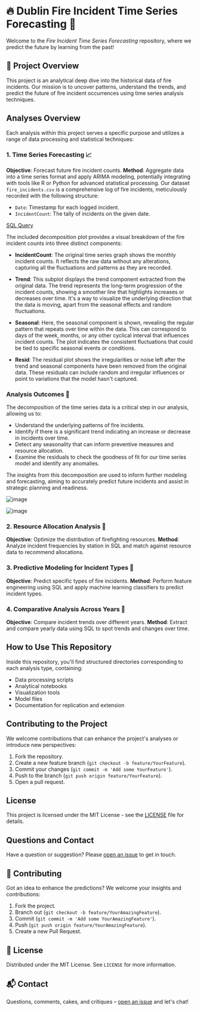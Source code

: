 # 🔥 Dublin Fire Incident Time Series Forecasting 🔮

Welcome to the _Fire Incident Time Series Forecasting_ repository, where we predict the future by learning from the past!

## 🚀 Project Overview

This project is an analytical deep dive into the historical data of fire incidents. Our mission is to uncover patterns, understand the trends, and predict the future of fire incident occurrences using time series analysis techniques.

## Analyses Overview

Each analysis within this project serves a specific purpose and utilizes a range of data processing and statistical techniques:

### 1. Time Series Forecasting 📈
**Objective**: Forecast future fire incident counts.
**Method**: Aggregate data into a time series format and apply ARIMA modeling, potentially integrating with tools like R or Python for advanced statistical processing.
Our dataset `fire_incidents.csv` is a comprehensive log of fire incidents, meticulously recorded with the following structure:

- `Date`: Timestamp for each logged incident.
- `IncidentCount`: The tally of incidents on the given date.

 [SQL Query](https://github.com/Pradyumna-yes/Dublin-Fire-Incident-Time-Series-Forecasting/blob/main/SQL%20Querys/monthly_incident_count.sql)

The included decomposition plot provides a visual breakdown of the fire incident counts into three distinct components:

- **IncidentCount**: The original time series graph shows the monthly incident counts. It reflects the raw data without any alterations, capturing all the fluctuations and patterns as they are recorded.

- **Trend**: This subplot displays the trend component extracted from the original data. The trend represents the long-term progression of the incident counts, showing a smoother line that highlights increases or decreases over time. It's a way to visualize the underlying direction that the data is moving, apart from the seasonal effects and random fluctuations.

- **Seasonal**: Here, the seasonal component is shown, revealing the regular pattern that repeats over time within the data. This can correspond to days of the week, months, or any other cyclical interval that influences incident counts. The plot indicates the consistent fluctuations that could be tied to specific seasonal events or conditions.

- **Resid**: The residual plot shows the irregularities or noise left after the trend and seasonal components have been removed from the original data. These residuals can include random and irregular influences or point to variations that the model hasn't captured.

### Analysis Outcomes 📝

The decomposition of the time series data is a critical step in our analysis, allowing us to:

- Understand the underlying patterns of fire incidents.
- Identify if there is a significant trend indicating an increase or decrease in incidents over time.
- Detect any seasonality that can inform preventive measures and resource allocation.
- Examine the residuals to check the goodness of fit for our time series model and identify any anomalies.

The insights from this decomposition are used to inform further modeling and forecasting, aiming to accurately predict future incidents and assist in strategic planning and readiness.

![image](https://github.com/Pradyumna-yes/Dublin-Fire-Incident-Time-Series-Forecasting/assets/96283346/8fe9df39-ee0a-47c8-84d8-840a9857c304)

![image](https://github.com/Pradyumna-yes/Dublin-Fire-Incident-Time-Series-Forecasting/assets/96283346/56b31d32-33e5-420c-a4d8-35f1e0f2a4e4)


### 2. Resource Allocation Analysis 🚒
**Objective**: Optimize the distribution of firefighting resources.
**Method**: Analyze incident frequencies by station in SQL and match against resource data to recommend allocations.

### 3. Predictive Modeling for Incident Types 🧠
**Objective**: Predict specific types of fire incidents.
**Method**: Perform feature engineering using SQL and apply machine learning classifiers to predict incident types.

### 4. Comparative Analysis Across Years 📅
**Objective**: Compare incident trends over different years.
**Method**: Extract and compare yearly data using SQL to spot trends and changes over time.

## How to Use This Repository

Inside this repository, you'll find structured directories corresponding to each analysis type, containing:

- Data processing scripts
- Analytical notebooks
- Visualization tools
- Model files
- Documentation for replication and extension

## Contributing to the Project

We welcome contributions that can enhance the project's analyses or introduce new perspectives:

1. Fork the repository.
2. Create a new feature branch (`git checkout -b feature/YourFeature`).
3. Commit your changes (`git commit -m 'Add some YourFeature'`).
4. Push to the branch (`git push origin feature/YourFeature`).
5. Open a pull request.

## License

This project is licensed under the MIT License - see the [LICENSE](LICENSE) file for details.

## Questions and Contact

Have a question or suggestion? Please [open an issue](https://github.com/your_username/Fire-Incident-Analysis-Project/issues) to get in touch.



## 👐 Contributing

Got an idea to enhance the predictions? We welcome your insights and contributions:

1. Fork the project.
2. Branch out (`git checkout -b feature/YourAmazingFeature`).
3. Commit (`git commit -m 'Add some YourAmazingFeature'`).
4. Push (`git push origin feature/YourAmazingFeature`).
5. Create a new Pull Request.

## 📜 License

Distributed under the MIT License. See `LICENSE` for more information.

## 📬 Contact

Questions, comments, cakes, and critiques – [open an issue](https://github.com/your_username/Fire-Incident-Time-Series-Forecasting/issues) and let's chat!

